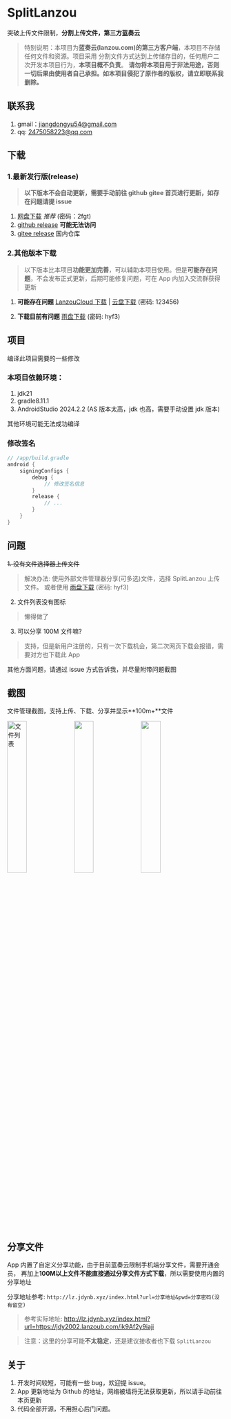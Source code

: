 # SplitLanzou

突破上传文件限制，**分割上传文件，第三方蓝奏云**

> 特别说明：本项目为**蓝奏云(lanzou.com)的第三方客户端**，本项目不存储任何文件和资源。项目采用
> 分割文件方式达到上传储存目的，任何用户二次开发本项目行为，**本项目概不负责**。
> **请勿将本项目用于非法用途，否则一切后果由使用者自己承担。如本项目侵犯了原作者的版权，请立即联系我删除。**

## 联系我

1. gmail：jiangdongyu54@gmail.com
2. qq: 2475058223@qq.com

## 下载

### 1.最新发行版(release)

> **以下版本不会自动更新，需要手动前往 github gitee 首页进行更新，如存在问题请提 issue**

1. [网盘下载](https://jdy2002.lanzoub.com/b041xpw2d) *推荐* (密码：2fgt)
2. [github release](https://github.com/Yu2002s/SplitLanzou/releases) **可能无法访问**
3. [gitee release](https://gitee.com/jdy2002/SplitLanzou/releases) 国内仓库

### 2.其他版本下载

> 以下版本比本项目**功能更加完善**，可以辅助本项目使用。但是**可能存在问题**，不会发布正式更新，后期可能修复问题，可在
> App 内加入交流群获得更新

1. **可能存在问题** [LanzouCloud 下载](https://github.com/Yu2002s/LanzouCloud)
   |
   [云盘下载](https://jdy2002.lanzoue.com/b041496oj) (密码: 123456)

2. **下载目前有问题** [雨盘下载](https://jdy2002.lanzoue.com/b040cdb5g) (密码: hyf3)

## 项目

编译此项目需要的一些修改

### 本项目依赖环境：

1. jdk21
2. gradle8.11.1
3. AndroidStudio 2024.2.2 (AS 版本太高，jdk 也高，需要手动设置 jdk 版本)

其他环境可能无法成功编译

### 修改签名

```gradle
// /app/build.gradle
android {
    signingConfigs {
        debug {
            // 修改签名信息
        }
        release {
            // ...
        }
    }
}
```

## 问题

~~1. 没有文件选择器上传文件~~

> 解决办法: 使用外部文件管理器分享(可多选)文件，选择 SplitLanzou 上传文件。
> 或者使用 [雨盘下载](https://jdy2002.lanzoue.com/b040cdb5g) (密码: hyf3)

2. 文件列表没有图标

> 懒得做了

3. 可以分享 100M 文件嘛?

> 支持，但是新用户注册的，只有一次下载机会，第二次网页下载会报错，需要对方也下载此 App

其他方面问题，请通过 issue 方式告诉我，并尽量附带问题截图

## 截图

文件管理截图，支持上传、下载、分享并显示**100m+**文件

<img src="https://s1.ax1x.com/2023/08/03/pPFeucj.png"  align = "center" width="30%"  alt="文件列表"/>
<img src="https://s1.ax1x.com/2023/08/03/pPFen3Q.png"  align = "center"  width="30%" alt="" />
<img src="https://s1.ax1x.com/2023/08/03/pPFem9g.png"  align = "center"  width="30%" alt="" />

## 分享文件

App 内置了自定义分享功能，由于目前蓝奏云限制手机端分享文件，需要开通会员，
再加上**100M以上文件不能直接通过分享文件方式下载**，所以需要使用内置的分享地址

分享地址参考: `http://lz.jdynb.xyz/index.html?url=分享地址&pwd=分享密码(没有留空)`

> 参考实际地址: http://lz.jdynb.xyz/index.html?url=https://jdy2002.lanzoub.com/ik9Af2y9iaji

> 注意：这里的分享可能**不太稳定**，还是建议接收者也下载 `SplitLanzou`

## 关于

1. 开发时间较短，可能有一些 bug，欢迎提 issue。
2. App 更新地址为 Github 的地址，网络被墙将无法获取更新，所以请手动前往本页更新
3. 代码全部开源，不用担心后门问题。
